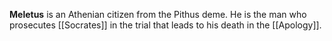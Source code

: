 **Meletus** is an Athenian citizen from the Pithus deme. He is the man who prosecutes [[Socrates]] in the trial that leads to his death in the [[Apology]].